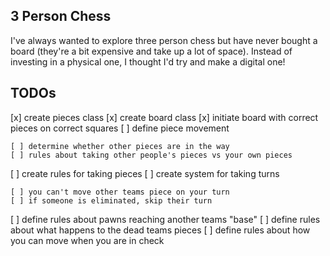 ## 3 Person Chess

I've always wanted to explore three person chess but have never bought a board (they're a bit expensive and take up a lot of space). Instead of investing in a physical one, I thought I'd try and make a digital one!

## TODOs

[x] create pieces class
[x] create board class
[x] initiate board with correct pieces on correct squares
[ ] define piece movement

    [ ] determine whether other pieces are in the way
    [ ] rules about taking other people's pieces vs your own pieces

[ ] create rules for taking pieces
[ ] create system for taking turns

    [ ] you can't move other teams piece on your turn
    [ ] if someone is eliminated, skip their turn

[ ] define rules about pawns reaching another teams "base"
[ ] define rules about what happens to the dead teams pieces
[ ] define rules about how you can move when you are in check
